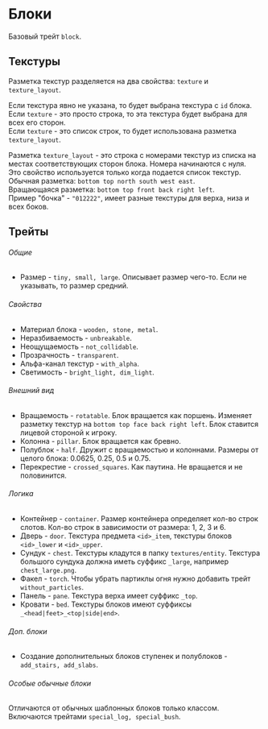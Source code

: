 # Блоки
Базовый трейт `block`.

## Текстуры
Разметка текстур разделяется на два свойства: `texture` и `texture_layout`.

Если текстура явно не указана, то будет выбрана текстура с `id` блока.  
Если `texture` - это просто строка, то эта текстура будет выбрана для всех его сторон.  
Если `texture` - это список строк, то будет использована разметка `texture_layout`.

Разметка `texture_layout` - это строка с номерами текстур из списка на местах соответствующих сторон блока. Номера начинаются с нуля.  
Это свойство используется только когда подается список текстур.  
Обычная разметка: `bottom top north south west east`.  
Вращающаяся разметка: `bottom top front back right left`.  
Пример "бочка" - `"012222"`, имеет разные текстуры для верха, низа и всех боков.

## Трейты
###### Общие
- Размер - `tiny, small, large`. Описывает размер чего-то. Если не указывать, то размер средний.
###### Свойства
- Материал блока - `wooden, stone, metal`.
- Неразбиваемость - `unbreakable`.
- Неощущаемость - `not_collidable`.
- Прозрачность - `transparent`.
- Альфа-канал текстур - `with_alpha`.
- Светимость - `bright_light, dim_light`.
###### Внешний вид
- Вращаемость - `rotatable`. Блок вращается как поршень. Изменяет разметку текстур на `bottom top face back right left`. Блок ставится лицевой стороной к игроку.
- Колонна - `pillar`. Блок вращается как бревно.
- Полублок - `half`. Дружит с вращаемостью и колоннами. Размеры от целого блока: 0.0625, 0.25, 0.5 и 0.75.
- Перекрестие - `crossed_squares`. Как паутина. Не вращается и не половинится.
###### Логика
- Контейнер - `container`. Размер контейнера определяет кол-во строк слотов. Кол-во строк в зависимости от размера: 1, 2, 3 и 6.
- Дверь - `door`. Текстура предмета `<id>_item`, текстуры блоков `<id>_lower` и `<id>_upper`.
- Сундук - `chest`. Текстуры кладутся в папку `textures/entity`. Текстура большого сундука должна иметь суффикс `_large`, например `chest_large.png`.
- Факел - `torch`. Чтобы убрать партиклы огня нужно добавить трейт `without_particles`.
- Панель - `pane`. Текстура верха имеет суффикс `_top`.
- Кровати - `bed`. Текстуры блоков имеют суффиксы `_<head|feet>_<top|side|end>`.
###### Доп. блоки
- Создание дополнительных блоков ступенек и полублоков - `add_stairs, add_slabs`.
###### Особые обычные блоки
Отличаются от обычных шаблонных блоков только классом. Включаются трейтами `special_log, special_bush`.
